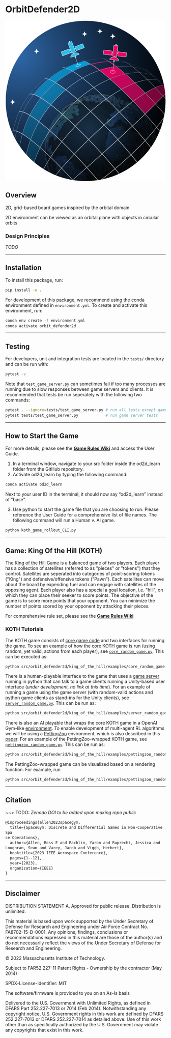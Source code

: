 # OrbitDefender2D


<img src="logo.svg" width="600"> 

## Overview

2D, grid-based board games inspired by the orbital domain

2D environment can be viewed as an orbital plane with objects in circular orbits

### Design Principles

*TODO*

------------

## Installation

To install this package, run:

```bash
pip install -e .
```

For development of this package, we recommend using the conda environment defined in `environment.yml`. To create and activate this environment, run:

```bash
conda env create -f environment.yml
conda activate orbit_defender2d
```

------------

## Testing

For developers, unit and integration tests are located in the `tests/` directory and can be run with:

```bash
pytest -v
```

Note that `test_game_server.py` can sometimes fail if too many processes are running due to slow responses between game servers and clients. It is recommended that tests be run seperately with the following two commands:

```bash
pytest . --ignore=tests/test_game_server.py # run all tests except game server
pytest tests/test_game_server.py            # run game server tests
```
------------

## How to Start the Game

For more details, please see the [__Game Rules Wiki__](https://github.com/mpj15/spacegym-od2d/wiki) and access the User Guide. 

1. In a terminal window, navigate to your src folder inside the od2d_learn folder from the GitHub repository. 
2. Activate od2d_learn by typing the following command: 

```bash
conda activate od2d_learn
```
Next to your user ID in the terminal, it should now say “od2d_learn” instead of "base". 

3. Use python to start the game file that you are choosing to run. Please reference the User Guide for a comprehensive list of file names. The following command will run a Human v. AI game. 

```bash
python koth_game_rollout_CLI.py
```

------------

## Game: King Of the Hill (KOTH)

The [King of the Hill Game](https://github.com/mit-ll/spacegym-od2d/tree/master/src/orbit_defender2d/king_of_the_hill) is a balanced game of two players. Each player has a collection of satellites (referred to as "pieces" or "tokens") that they control. Satellites are seperated into categories of point-scoring tokens ("King") and defensive/offensive tokens ("Pawn"). Each satellites can move about the board by expending fuel and can engage with satellites of the opposing agent. Each player also has a special a goal location, i.e. "hill", on which they can place their seeker to score points. The objective of the game is to score more points that your opponent. You can minimize the number of points scored by your opponent by attacking their pieces.

For comprehensive rule set, please see the [__Game Rules Wiki__](https://github.com/mpj15/spacegym-od2d/wiki)

### KOTH Tutorials

The KOTH game consists of [core game code](https://github.com/mit-ll/spacegym-od2d/blob/master/src/orbit_defender2d/king_of_the_hill/koth.py) and two interfaces for running the game. To see an example of how the core KOTH game is run (using random, yet valid, actions from each player), see [`core_random_game.py`](https://github.com/mit-ll/spacegym-od2d/blob/master/src/orbit_defender2d/king_of_the_hill/examples/core_random_game.py). This can be executed as:

```bash
python src/orbit_defender2d/king_of_the_hill/examples/core_random_game.py
```

There is a human-playable interface to the game that uses a [game server](https://github.com/mit-ll/spacegym-od2d/blob/master/src/orbit_defender2d/king_of_the_hill/game_server.py) running in python that can talk to a game clients running a Unity-based user interface (_under development, no link at this time_). For an example of running a game using the game server (with random-valid actions and python game clients as stand-ins for the Unity clients), see [`server_random_game.py`](https://github.com/mit-ll/spacegym-od2d/blob/master/src/orbit_defender2d/king_of_the_hill/examples/server_random_game.py). This can be run as:

```bash
python src/orbit_defender2d/king_of_the_hill/examples/server_random_game.py
```

There is also an AI playable that wraps the core KOTH game in a OpenAI Gym-like [environment](hhttps://github.com/mit-ll/spacegym-od2d/blob/master/src/orbit_defender2d/king_of_the_hill/examples/pettingzoo_random_game.py). To enable development of multi-agent RL algorithms we will be using a [PettingZoo](https://github.com/PettingZoo-Team/PettingZoo) environment, which is also described in this [paper](https://arxiv.org/pdf/2009.14471.pdf). For an example of the PettingZoo-wrapped KOTH game, see [`pettingzoo_random_game.py`](). This can be run as:

```bash
python src/orbit_defender2d/king_of_the_hill/examples/pettingzoo_random_game.py
```

The PettingZoo-wrapped game can be visualized based on a rendering function. For example, run

```bash
python src/orbit_defender2d/king_of_the_hill/examples/pettingzoo_random_rendered_game.py
```

------------

## Citation

~~> TODO: *Zenodo DOI to be added upon making repo public*

```
@inproceedings{allen2023spacegym,
  title={SpaceGym: Discrete and Differential Games in Non-Cooperative Spa
ce Operations},
  author={Allen, Ross E and Rachlin, Yaron and Ruprecht, Jessica and Loughran, Sean and Varey, Jacob and Viggh, Herbert},
  booktitle={2023 IEEE Aerospace Conference},
  pages={1--12},
  year={2023},
  organization={IEEE}
}
```

------------

## Disclaimer

DISTRIBUTION STATEMENT A. Approved for public release. Distribution is unlimited.

This material is based upon work supported by the Under Secretary of Defense for Research and Engineering under Air Force Contract No. FA8702-15-D-0001. Any opinions, findings, conclusions or recommendations expressed in this material are those of the author(s) and do not necessarily reflect the views of the Under Secretary of Defense for Research and Engineering.

© 2022 Massachusetts Institute of Technology.

Subject to FAR52.227-11 Patent Rights - Ownership by the contractor (May 2014)

SPDX-License-Identifier: MIT

The software/firmware is provided to you on an As-Is basis

Delivered to the U.S. Government with Unlimited Rights, as defined in DFARS Part 252.227-7013 or 7014 (Feb 2014). Notwithstanding any copyright notice, U.S. Government rights in this work are defined by DFARS 252.227-7013 or DFARS 252.227-7014 as detailed above. Use of this work other than as specifically authorized by the U.S. Government may violate any copyrights that exist in this work.